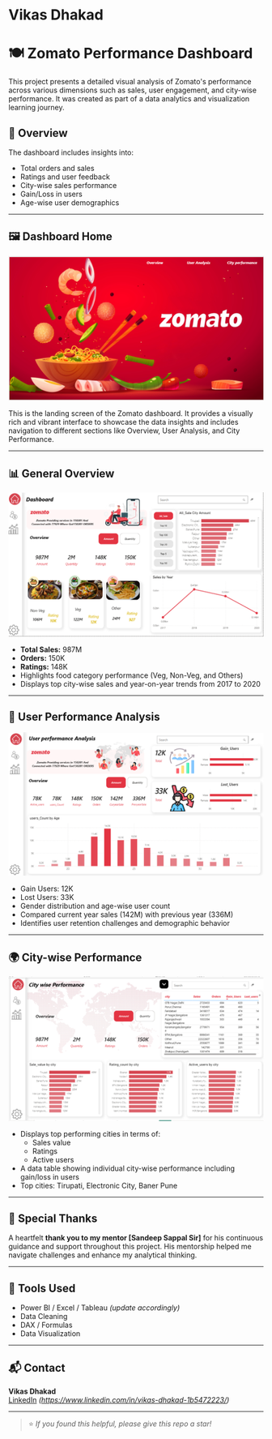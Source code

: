 #  Vikas Dhakad
# 🍽 Zomato Performance Dashboard

This project presents a detailed visual analysis of Zomato's performance across various dimensions such as sales, user engagement, and city-wise performance. It was created as part of a data analytics and visualization learning journey.

## 📌 Overview

The dashboard includes insights into:
- Total orders and sales
- Ratings and user feedback
- City-wise sales performance
- Gain/Loss in users
- Age-wise user demographics

---

## 🖼 Dashboard Home

![Dashboard Home](https://github.com/vikas98SSS/Zomato_Sales_performance_Analysis_Dashboard/blob/main/New1.PNG)

This is the landing screen of the Zomato dashboard. It provides a visually rich and vibrant interface to showcase the data insights and includes navigation to different sections like Overview, User Analysis, and City Performance.

---

## 📊 General Overview

![Overview Page](new2.PNG)

- **Total Sales:** 987M  
- **Orders:** 150K  
- **Ratings:** 148K  
- Highlights food category performance (Veg, Non-Veg, and Others)
- Displays top city-wise sales and year-on-year trends from 2017 to 2020

---

## 👥 User Performance Analysis

![User Analysis Page](New3.PNG)

- Gain Users: 12K  
- Lost Users: 33K  
- Gender distribution and age-wise user count
- Compared current year sales (142M) with previous year (336M)
- Identifies user retention challenges and demographic behavior

---

## 🌍 City-wise Performance

![City-wise Page](new4.PNG)

- Displays top performing cities in terms of:
  - Sales value
  - Ratings
  - Active users
- A data table showing individual city-wise performance including gain/loss in users
- Top cities: Tirupati, Electronic City, Baner Pune

---

## 🙏 Special Thanks

A heartfelt **thank you to my mentor [Sandeep Sappal Sir]** for his continuous guidance and support throughout this project. His mentorship helped me navigate challenges and enhance my analytical thinking.

---

## 🧰 Tools Used

- Power BI / Excel / Tableau *(update accordingly)*
- Data Cleaning
- DAX / Formulas
- Data Visualization

---

## 📬 Contact

**Vikas Dhakad**  
[LinkedIn](https://www.linkedin.com/) *(https://www.linkedin.com/in/vikas-dhakad-1b5472223/)*  


---

> ⭐ *If you found this helpful, please give this repo a star!*



